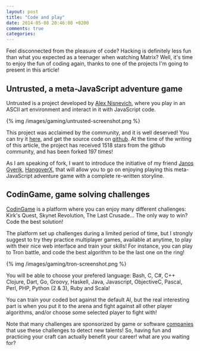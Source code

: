 ```yaml
---
layout: post
title: "Code and play"
date: 2014-05-08 20:46:08 +0200
comments: true
categories: 
---
```


Feel disconnected from the pleasure of code? Hacking is definitely less fun than what you expected as a teenager when watching Matrix?
Well, it's time to enjoy the fun of coding again, thanks to one of the projects I'm going to present in this article!

Untrusted, a meta-JavaScript adventure game
--------------------------------------------

Untrusted is a project developed by [Alex Nisnevich][alexnisnevich], where you play in an ASCII art environment and interact in it with JavaScript code.

{% img /images/gaming/untrusted-screenshot.png %}

This project was acclaimed by the community, and it is well deserved! You can try it [here][untrusted], and get the source code on [github][untrusted-src]. At the time of the writing of this article, the project has received 1518 stars from the github community, and has been forked 197 times!

<!-- More -->

As I am speaking of fork, I want to introduce the initiative of my friend [Janos Gyerik][janosgyerik], [HangoverX][hangoverx], that will allow you to go on enjoying playing this meta-JavaScript adventure game with a complete re-written storyline.

CodinGame, game solving challenges
-----------------------------------

[CodinGame][codingame] is a platform where you can enjoy many different challenges: Kirk's Quest, Skynet Revolution, The Last Crusade... The only way to win? Code the best solution!

The platform set up challenges during a limited period of time, but I strongly suggest to try they practice multiplayer games, available at anytime, to play with their nice web interface and train your skills! For instance, you can play to Tron battle, and code the best algorithm to be the last one on the ring!

{% img /images/gaming/tron-screenshot.png %}

You will be able to choose your prefered language: Bash, C, C#, C++ Clojure, Dart, Go, Groovy, Haskell, Java, Javascript, ObjectiveC, Pascal, Perl, PHP, Python (2 & 3), Ruby and Scala!

You can train your coded bot against the default AI, but the real interesting part is when you put it to the arena and fight against all other player algorithms, and/or choose some selected player to fight with!  

Note that many challenges are sponsorized by game or software [companies][cg-companies] that use these challenges to detect new talents! So, having fun and practicing your craft can actually benefit your career! what are you waiting for?

[alexnisnevich]: http://alex.nisnevich.com/portfolio/
[untrusted]: https://alexnisnevich.github.io/untrusted/
[untrusted-src]: https://github.com/AlexNisnevich/untrusted/
[janosgyerik]: http://www.janosgyerik.com/
[hangoverx]: https://github.com/janosgyerik/hangoverx
[codingame]: http://www.codingame.com/cg/
[cg-companies]: http://www.codingame.com/cg/#!contact
